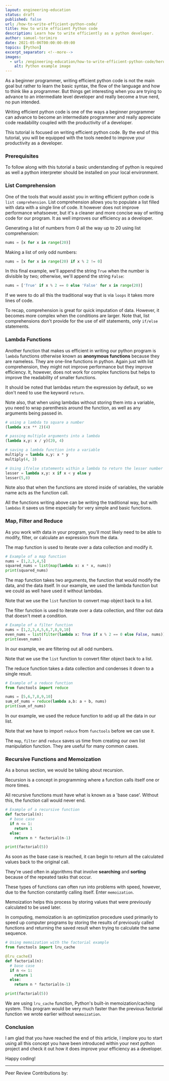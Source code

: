 ```yaml
---
layout: engineering-education
status: draft
published: false
url: /how-to-write-efficient-python-code/
title: How to write efficient Python code
description: Learn how to write efficiently as a python developer.
author: samuel-torimiro
date: 2021-05-06T00:00:00-09:00
topics: [Python]
excerpt_separator: <!--more-->
images:
  - url: /engineering-education/how-to-write-efficient-python-code/hero.jpg
    alt: Python example image
---
```

As a beginner programmer, writing efficient python code is not the main goal but rather to learn the basic syntax, the flow of the language and how to think like a programmer. But things get interesting when you are trying to advance to an intermediate level developer and really become a true nerd, no pun intended.

Writing efficient python code is one of the ways a beginner programmer can advance to become an intermediate programmer and really appreciate code readability coupled with the productivity of a developer.
<!--more-->
This tutorial is focused on writing efficient python code. By the end of this tutorial, you will be equipped with the tools needed to improve your productivity as a developer.

### Prerequisites
To follow along with this tutorial a basic understanding of python is required as well a python interpreter should be installed on your local environment.

### List Comprehension
One of the tools that would assist you in writing efficient python code is `list comprehension`. List comprehension allows you to populate a list filled with data with a single line of code. It however does not improve performance whatsoever, but it's a cleaner and more concise way of writing code for our program. It as well improves our efficiency as a developer.

Generating a list of numbers from 0 all the way up to 20 using list comprehension:

```py
nums = [x for x in range(20)] 
```

Making a list of only odd numbers:

```py
nums = [x for x in range(20) if x % 2 != 0]
```

In this final example, we'll append the string `True` when the number is divisible by two; otherwise, we'll append the string `False`:

```py
nums = ['True' if x % 2 == 0 else 'False' for x in range(20)]
```

If we were to do all this the traditional way that is via `loops` it takes more lines of code.

To recap, comprehension is great for quick imputation of data. However, it becomes more complex when the conditions are larger. Note that, list comprehensions don't provide for the use of elif statements, only `if/else` statements.


### Lambda Functions
Another function that makes us efficient in writing our python program is `lambda` functions otherwise known as __anonymous functions__ because they are nameless. They are one-line functions in python. Again just with list comprehension, they might not improve performance but they improve efficiency. It, however, does not work for complex functions but helps to improve the readability of smaller functions.

It should be noted that lambdas return the expression by default, so we don't need to use the keyword `return`.

Note also, that when using lambdas without storing them into a variable, you need to wrap parenthesis around the function, as well as any arguments being passed in.

```py
# using a lambda to square a number
(lambda x:x ** 2)(4)

# passing multiple arguments into a lambda
(lambda x,y: x / y)(20, 4)

# saving a lambda function into a variable
multiply = lambda x,y: x * y
multiply(4, 3)

# Using if/else statements within a lambda to return the lesser number
lesser = lambda x,y: x if x < y else y
lesser(5,8)
```

Note also that when the functions are stored inside of variables, the variable name acts as the function call.

All the functions writing above can be writing the traditional way, but with `lambdas` it saves us time especially for very simple and basic functions.

### Map, Filter and Reduce
As you work with data in your program, you'll most likely need to be able to modify, filter, or calculate an expression from the data.

The map function is used to iterate over a data collection and modify it.

```py
# Example of a map function
nums = [1,2,3,4,5]
squared_nums = list(map(lambda x: x * x, nums))
print(squared_nums)
```
The map function takes two arguments, the function that would modify the data, and the data itself. In our example, we used the lambda function but we could as well have used it without lambdas.

Note that we use the `list` function to convert map object back to a list.

The filter function is used to iterate over a data collection, and filter out data that doesn't meet a condition.
```py
# Example of a filter function
nums = [1,2,3,4,5,6,7,8,9,10]
even_nums = list(filter(lambda x: True if x % 2 == 0 else False, nums))
print(even_nums)
```
In our example, we are filtering out all odd numbers.

Note that we use the `list` function to convert filter object back to a list.

The reduce function takes a data collection and condenses it down to a single result.
```py
# Example of a reduce function
from functools import reduce

nums = [5,6,7,8,9,10]
sum_of_nums = reduce(lambda a,b: a + b, nums)
print(sum_of_nums)
```
In our example, we used the reduce function to add up all the data in our list.

Note that we have to import `reduce` from `functools` before we can use it.

The `map`, `filter` and `reduce` saves us time from creating our own list manipulation function. They are useful for many common cases.

### Recursive Functions and Memoization
As a bonus section, we would be talking about recursion.

Recursion is a concept in programming where a function calls itself one or more times.

All recursive functions must have what is known as a 'base case'. Without this, the function call would never end.

```py
# Example of a recursive function
def factorial(n):
  # base case
  if n <= 1:
    return 1
  else: 
    return n * factorial(n-1)

print(factorial(5))
```

As soon as the base case is reached, it can begin to return all the calculated values back to the original call.

They're used often in algorithms that involve __searching__ and __sorting__ because of the repeated tasks that occur.

These types of functions can often run into problems with speed, however, due to the function constantly calling itself. Enter `memoization`.

Memoization helps this process by storing values that were previously calculated to be used later.

In computing, memoization is an optimization procedure used primarily to speed up computer programs by storing the results of previously called functions and returning the saved result when trying to calculate the same sequence.

```py
# Using memoization with the factorial example
from functools import lru_cache

@lru_cache()
def factorial(n):
  # base case
  if n <= 1:
    return 1
  else: 
    return n * factorial(n-1)

print(factorial(5))
```

We are using `lru_cache` function, Python's built-in memoization/caching system. This program would be very much faster than the previous factorial function we wrote earlier without `memoization`.

### Conclusion
I am glad that you have reached the end of this article, I implore you to start using all this concept you have been introduced within your next python project and check it out how it does improve your efficiency as a developer.

Happy coding!

---
Peer Review Contributions by: 